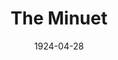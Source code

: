 ---
title: The Minuet
date: 1924-04-28
closing_date:
layout: productions
featured_image:
image_caption:
image_credit:
playbill:
Theatre: Theatre Jacksonville
cast:
- A Marquis of France: George Hardee
- A Marchioness of France: Miriam Lee Doggett
- The Jailer: John Doggett, Jr.
crew:
- Director: Kenneth Hunter
- Stage Setting: Dick Grether
- Stage Setting Assistant: Mrs. Henry L. Richmond
understudies:
orchestra:
external_links:
---